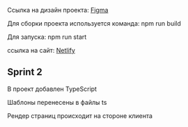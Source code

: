 Cсылка на дизайн
проекта: <a href="https://www.figma.com/file/wARxYxilpNjnjNO8ai9c5F/Untitled?node-id=0%3A1&t=oDt5znIVmN1HaVoL-0">
Figma</a>
<p>Для сборки проекта используется команда: npm run build</p>

<p>Для запуска: npm run start</p>

ссылка на сайт: <a href="https://cerulean-dodol-4ea8e0.netlify.app/pages/profileinfo/profileinfo">Netlify</a>

<h2>Sprint 2</h2>
<p>В проект добавлен TypeScript</p>
<p>Шаблоны перенесены в файлы ts</p>
<p>Рендер страниц происходит на стороне клиента</p>
